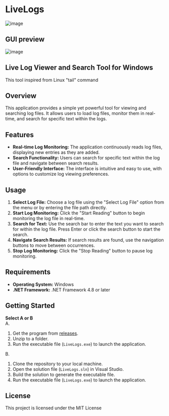 # LiveLogs
![image](https://github.com/limbo666/LiveLogs/assets/331155/df2efe86-229a-49c1-99ce-32d22ab8ecda)

## GUI preview
![image](https://github.com/limbo666/LiveLogs/assets/331155/c3ac81c6-dcb4-4ad1-9e23-2dd239475aea)

## Live Log Viewer and Search Tool for Windows
This tool inspired from Linux "tail" command 


## Overview
This application provides a simple yet powerful tool for viewing and searching log files. It allows users to load log files, monitor them in real-time, and search for specific text within the logs.

## Features
- **Real-time Log Monitoring:** The application continuously reads log files, displaying new entries as they are added.
- **Search Functionality:** Users can search for specific text within the log file and navigate between search results.
- **User-Friendly Interface:** The interface is intuitive and easy to use, with options to customize log viewing preferences.

## Usage
1. **Select Log File:** Choose a log file using the "Select Log File" option from the menu or by entering the file path directly.
2. **Start Log Monitoring:** Click the "Start Reading" button to begin monitoring the log file in real-time.
3. **Search for Text:** Use the search bar to enter the text you want to search for within the log file. Press Enter or click the search button to start the search.
4. **Navigate Search Results:** If search results are found, use the navigation buttons to move between occurrences.
5. **Stop Log Monitoring:** Click the "Stop Reading" button to pause log monitoring.

## Requirements
- **Operating System:** Windows
- **.NET Framework:** .NET Framework 4.8 or later

## Getting Started
**Select A or B** <br>
A.
1. Get the program from [releases](https://github.com/limbo666/LiveLogs/releases).
2. Unzip to a folder.
3. Run the executable file (`LiveLogs.exe`) to launch the application.

B.
1. Clone the repository to your local machine.
2. Open the solution file (`LiveLogs.sln`) in Visual Studio.
3. Build the solution to generate the executable file.
4. Run the executable file (`LiveLogs.exe`) to launch the application.

## License
This project is licensed under the MIT License
